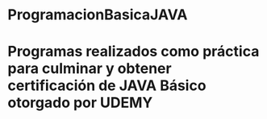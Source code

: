 # ProgramacionBasicaJAVA
# Programas realizados como práctica para culminar y obtener certificación de JAVA Básico otorgado por UDEMY
